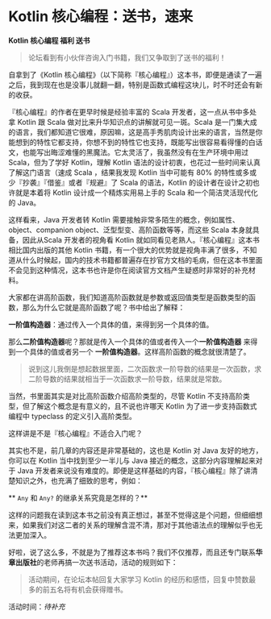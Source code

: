 # Kotlin 核心编程：送书，速来

**Kotlin 核心编程 福利 送书**

> 论坛看到有小伙伴咨询入门书籍，我们又争取到了送书的福利！

自拿到了《Kotlin 核心编程》（以下简称『核心编程』）这本书，即便是通读了一遍之后，我到现在也是没事儿就翻一翻，特别是函数式编程这块儿，时不时还会有新的收获。

『核心编程』的作者在更早时候是经验丰富的 Scala 开发者，这一点从书中多处拿 Kotlin 跟 Scala 做对比来升华知识点的讲解就可见一斑。Scala 是一门集大成的语言，我们都知道它很难，原因嘛，这是高手秀肌肉设计出来的语言，当然是你能想到的特性它都支持，你想不到的特性它也支持，既能写出很容易看得懂的白话文，也能写出晦涩难懂的黑魔法。它太灵活了，我虽然没有在生产环境中用过 Scala，但为了学好 Kotlin，理解 Kotlin 语法的设计初衷，也花过一些时间来认真了解这门语言（速成 Scala ，结果我发现 Kotlin 当中可能有 80% 的特性或多或少『抄袭』『借鉴』或者『规避』了 Scala 的语法，Kotlin 的设计者在设计之初也许就是本着将 Kotlin 设计成一个精炼实用易上手的 Scala 和一个简洁灵活现代化的 Java。

这样看来，Java 开发者转 Kotlin 需要接触非常多陌生的概念，例如属性、object、companion object、泛型型变、高阶函数等等，而这些 Scala 本身就具备，因此从Scala 开发者的视角看 Kotlin 就如同看见老熟人。『核心编程』这本书相比国内出版的其他 Kotlin 书籍，有一个很大的优势就是视角丰满了很多，不知道从什么时候起，国内的技术书籍都普遍存在抄官方文档的毛病，但在这本书里面不会见到这种情况，这本书也许是你在阅读官方文档产生疑惑时非常好的补充材料。

大家都在讲高阶函数，我们知道高阶函数就是参数或返回值类型是函数类型的函数，那么为什么它就是高阶函数了呢？书中给出了解释：

 **一阶值构造器**：通过传入一个具体的值，来得到另一个具体的值。

那么**二阶值构造器**呢？那就是传入一个具体的值或者传入一个**一阶值构造器** 来得到一个具体的值或者另一个 **一阶值构造器**。这样高阶函数的概念就很清楚了。

> 说到这儿我倒是想起数据里面，二次函数求一阶导数的结果是一次函数，求二阶导数的结果就相当于一次函数求一阶导数，结果就是常数。

当然，书里面其实是对比高阶函数介绍高阶类型的，尽管 Kotlin 不支持高阶类型，但了解这个概念是有意义的，且不说也许哪天 Kotlin 为了进一步支持函数式编程中 typeclass 的定义引入高阶类型。

这样讲是不是『核心编程』不适合入门呢？

其实也不是，前几章的内容还是非常基础的，这也是 Kotlin 对 Java 友好的地方，你可以在 Kotlin 当中找到至少一半儿与 Java 接近的概念，这部分内容理解起来对于 Java 开发者来说没有难度的。即便是这样基础的内容，『核心编程』除了讲清楚知识之外，也充满了细致的思考，例如：

** `Any` 和 `Any?` 的继承关系究竟是怎样的？**

这样的问题我在读到这本书之前没有真正想过，甚至不觉得这是个问题，但细细想来，如果我们对这二者的关系的理解含混不清，那对于其他语法点的理解似乎也无法更加深入。

好啦，说了这么多，不就是为了推荐这本书吗？我们不仅推荐，而且还专门联系**华章出版社**的老师再搞一次送书活动，活动的规则如下：

>  活动期间，在论坛本帖回复大家学习 Kotlin 的经历和感悟，回复中赞数最多的前五名将有机会获得赠书。

活动时间：*待补充*

